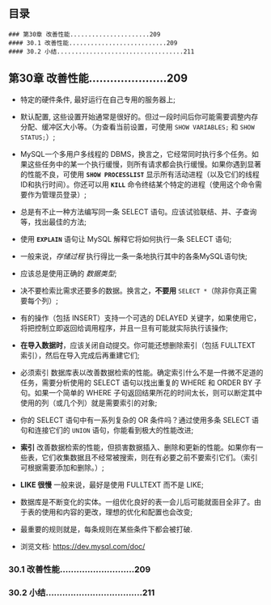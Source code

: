 ## 目录
```
### 第30章 改善性能......................209
#### 30.1 改善性能...........................209
#### 30.2 小结...................................211
```


## 第30章 改善性能......................209
* 特定的硬件条件, 最好运行在自己专用的服务器上;

* 默认配置, 这些设置开始通常是很好的。但过一段时间后你可能需要调整内存分配、缓冲区大小等。（为查看当前设置，可使用 `SHOW VARIABLES;` 和 `SHOW STATUS;`）;

* MySQL一个多用户多线程的 DBMS，换言之，它经常同时执行多个任务。如果这些任务中的某一个执行缓慢，则所有请求都会执行缓慢。如果你遇到显著的性能不良，可使用 **`SHOW PROCESSLIST`** 显示所有活动进程（以及它们的线程ID和执行时间）。你还可以用 **`KILL`** 命令终结某个特定的进程（使用这个命令需要作为管理员登录）;

* 总是有不止一种方法编写同一条 SELECT 语句。应该试验联结、并、子查询等，找出最佳的方法;

* 使用 **`EXPLAIN`** 语句让 MySQL 解释它将如何执行一条 SELECT 语句;

* 一般来说，*存储过程* 执行得比一条一条地执行其中的各条MySQL语句快;

* 应该总是使用正确的 *数据类型*;

* 决不要检索比需求还要多的数据。换言之，**不要用** `SELECT *`（除非你真正需要每个列）;

* 有的操作（包括 INSERT）支持一个可选的 DELAYED 关键字，如果使用它，将把控制立即返回给调用程序，并且一旦有可能就实际执行该操作;

* **在导入数据时**，应该关闭自动提交。你可能还想删除索引（包括 FULLTEXT 索引），然后在导入完成后再重建它们;

* 必须索引 数据库表以改善数据检索的性能。确定索引什么不是一件微不足道的任务，需要分析使用的 SELECT 语句以找出重复的 WHERE 和 ORDER BY 子句。如果一个简单的 WHERE 子句返回结果所花的时间太长，则可以断定其中使用的列（或几个列）就是需要索引的对象;

* 你的 SELECT 语句中有一系列复杂的 OR 条件吗？通过使用多条 SELECT 语句和连接它们的 `UNION` 语句，你能看到极大的性能改进;

* **索引** 改善数据检索的性能，但损害数据插入、删除和更新的性能。如果你有一些表，它们收集数据且不经常被搜索，则在有必要之前不要索引它们。（索引可根据需要添加和删除。）;

* **LIKE 很慢** 一般来说，最好是使用 FULLTEXT 而不是 LIKE;

* 数据库是不断变化的实体。一组优化良好的表一会儿后可能就面目全非了。由于表的使用和内容的更改，理想的优化和配置也会改变;

* 最重要的规则就是，每条规则在某些条件下都会被打破.

* 浏览文档: https://dev.mysql.com/doc/

### 30.1 改善性能...........................209



### 30.2 小结...................................211


